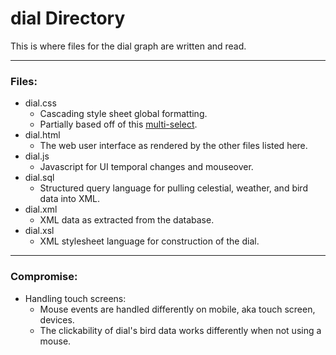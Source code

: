 # dial Directory

This is where files for the dial graph are written and read.

---

### Files:

* dial.css
	* Cascading style sheet global formatting.
	* Partially based off of this [multi-select](https://codepen.io/sitelint/pen/poGeJpv).
* dial.html
	* The web user interface as rendered by the other files listed here.
* dial.js
	* Javascript for UI temporal changes and mouseover.
* dial.sql
	* Structured query language for pulling celestial, weather, and bird data into XML.
* dial.xml
	* XML data as extracted from the database.
* dial.xsl
	* XML stylesheet language for construction of the dial.

---

### Compromise:

* Handling touch screens:
	* Mouse events are handled differently on mobile, aka touch screen, devices.
	* The clickability of dial's bird data works differently when not using a mouse.